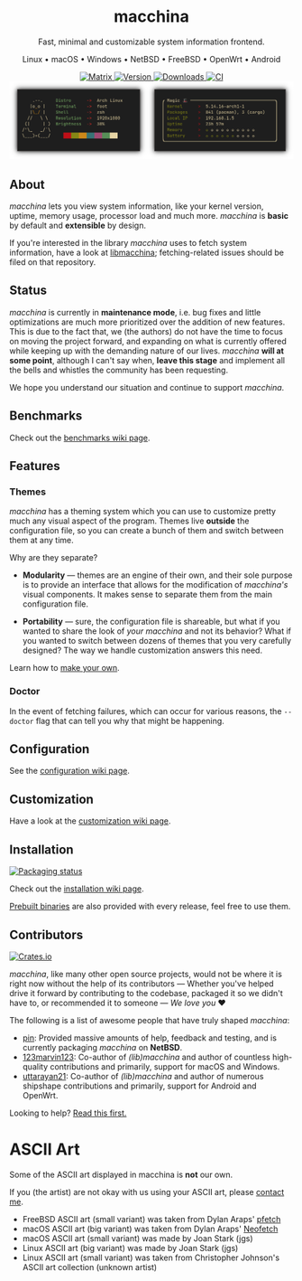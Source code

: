 <div align="center">
<h1>macchina</h1>

Fast, minimal and customizable system information frontend.

Linux • macOS • Windows • NetBSD • FreeBSD • OpenWrt • Android

<a href="https://matrix.to/#/#macchina:matrix.org">
    <img src="https://img.shields.io/matrix/macchina:matrix.org" alt="Matrix" />
</a>

<a href="https://crates.io/crates/macchina">
    <img src="https://img.shields.io/crates/v/macchina?label=Version" alt="Version" />
</a>

<a href="https://crates.io/crates/macchina">
    <img src="https://img.shields.io/crates/d/macchina?label=Downloads" alt="Downloads" />
</a>

<a href="https://github.com/Macchina-CLI/macchina/actions">
   <img src="https://github.com/Macchina-CLI/macchina/actions/workflows/macchina.yml/badge.svg" alt="CI">
</a>

<img src="assets/preview.png" alt="Preview" />

</div>

## About

_macchina_ lets you view system information, like your kernel version, uptime,
memory usage, processor load and much more. _macchina_ is **basic** by default
and **extensible** by design.

If you're interested in the library _macchina_ uses to fetch system
information, have a look at
[libmacchina]; fetching-related
issues should be filed on that repository.

## Status

_macchina_ is currently in **maintenance mode**, i.e. bug fixes and little
optimizations are much more prioritized over the addition of new features. This
is due to the fact that, we (the authors) do not have the time to focus on
moving the project forward, and expanding on what is currently offered while
keeping up with the demanding nature of our lives. _macchina_ **will at some
point**, although I can't say when, **leave this stage** and implement all the
bells and whistles the community has been requesting.

We hope you understand our situation and continue to support _macchina_.

## Benchmarks <a name="benchmarks"></a>

Check out the [benchmarks wiki page](https://github.com/Macchina-CLI/macchina/wiki/Benchmarks).

## Features

### Themes

_macchina_ has a theming system which you can use to customize pretty much any
visual aspect of the program. Themes live **outside** the configuration file,
so you can create a bunch of them and switch between them at any time.

Why are they separate?

- **Modularity** — themes are an engine of their own, and their sole purpose is
  to provide an interface that allows for the modification of _macchina's_
  visual components. It makes sense to separate them from the main
  configuration file.

- **Portability** — sure, the configuration file is shareable, but what if you
  wanted to share the look of _your macchina_ and not its behavior? What if you
  wanted to switch between dozens of themes that you very carefully designed?
  The way we handle customization answers this need.

Learn how to [make your own](#customization).

### Doctor

In the event of fetching failures, which can occur for various reasons, the
`--doctor` flag that can tell you why that might be happening.

## Configuration

See the [configuration wiki page](https://github.com/Macchina-CLI/macchina/wiki/Configuration).

## Customization

Have a look at the [customization wiki page](https://github.com/Macchina-CLI/macchina/wiki/Customization).

## Installation

[![Packaging status](https://repology.org/badge/vertical-allrepos/macchina.svg)](https://repology.org/project/macchina/versions)

Check out the [installation wiki
page](https://github.com/Macchina-CLI/macchina/wiki/Installation).

[Prebuilt binaries](https://github.com/grtcdr/macchina/releases) are also
provided with every release, feel free to use them.

## Contributors

[![Crates.io](https://contrib.rocks/image?repo=grtcdr/macchina)](https://github.com/grtcdr/macchina/graphs/contributors)

_macchina_, like many other open source projects, would not be where it is
right now without the help of its contributors — Whether you've helped drive it
forward by contributing to the codebase, packaged it so we didn't have to, or
recommended it to someone — _We love you_ :heart:

The following is a list of awesome people that have truly shaped _macchina_:
- [pin](https://pkgsrc.se/bbmaint.php?maint=pin@NetBSD.org): Provided massive
  amounts of help, feedback and testing, and is currently packaging _macchina_ on
  **NetBSD**.
- [123marvin123](https://github.com/123marvin123): Co-author of _(lib)macchina_ and
  author of countless high-quality contributions and primarily, support for
  macOS and Windows.
- [uttarayan21](https://github.com/uttarayan21): Co-author of _(lib)macchina_ and
  author of numerous shipshape contributions and primarily, support for Android and OpenWrt.

Looking to help? [Read this first.](.github/CONTRIBUTING.md)

# ASCII Art

Some of the ASCII art displayed in macchina is **not** our own.

If you (the artist) are not okay with us using your ASCII art, please [contact
me](mailto:ba.tahaaziz@gmail.com).

- FreeBSD ASCII art (small variant) was taken from Dylan Araps'
  [pfetch](https://github.com/dylanaraps/pfetch)
- macOS ASCII art (big variant) was taken from Dylan Araps'
  [Neofetch](https://github.com/dylanaraps/neofetch)
- macOS ASCII art (small variant) was made by Joan Stark (jgs)
- Linux ASCII art (big variant) was made by Joan Stark (jgs)
- Linux ASCII art (small variant) was taken from Christopher Johnson's ASCII
  art collection (unknown artist)

[libmacchina]: https://github.com/Macchina-CLI/libmacchina
